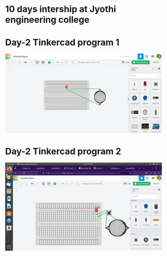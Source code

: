 # 10 days intership at Jyothi engineering college

# Day-2 Tinkercad program 1

![EXP 1](https://github.com/mohammedroshankr/10-days-internship/blob/main/roshantinkercad.png)

# Day-2 Tinkercad program 2

![EXP 2](https://github.com/mohammedroshankr/10-days-internship/blob/main/img/exp2.png)
